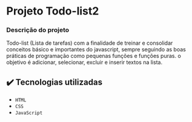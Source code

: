 # Projeto Todo-list2

### Descrição do projeto
Todo-list (Lista de tarefas) com a finalidade de treinar e consolidar conceitos básico e importantes do javascript, sempre seguindo as boas práticas de programação como pequenas funções  e funções puras.
o objetivo é adicionar, selecionar, excluir e inserir textos na lista.


## ✔️ Tecnologias utilizadas

- ``HTML``
- ``CSS``
- ``JavaScript``
